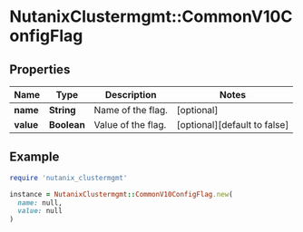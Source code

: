 # NutanixClustermgmt::CommonV10ConfigFlag

## Properties

| Name | Type | Description | Notes |
| ---- | ---- | ----------- | ----- |
| **name** | **String** | Name of the flag.  | [optional] |
| **value** | **Boolean** | Value of the flag.  | [optional][default to false] |

## Example

```ruby
require 'nutanix_clustermgmt'

instance = NutanixClustermgmt::CommonV10ConfigFlag.new(
  name: null,
  value: null
)
```

